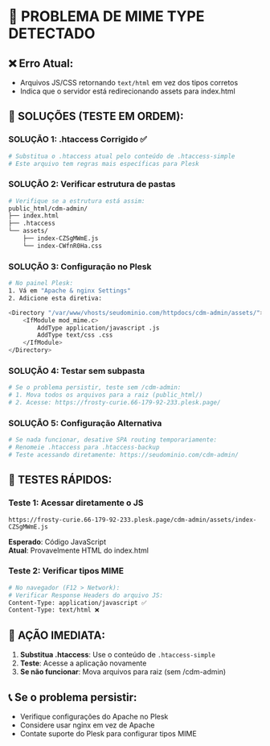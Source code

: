 # 🚨 PROBLEMA DE MIME TYPE DETECTADO

## ❌ Erro Atual:

- Arquivos JS/CSS retornando `text/html` em vez dos tipos corretos
- Indica que o servidor está redirecionando assets para index.html

## 🔧 SOLUÇÕES (TESTE EM ORDEM):

### SOLUÇÃO 1: .htaccess Corrigido ✅

```bash
# Substitua o .htaccess atual pelo conteúdo de .htaccess-simple
# Este arquivo tem regras mais específicas para Plesk
```

### SOLUÇÃO 2: Verificar estrutura de pastas

```bash
# Verifique se a estrutura está assim:
public_html/cdm-admin/
├── index.html
├── .htaccess
└── assets/
    ├── index-CZSgMWmE.js
    └── index-CWfnR0Ha.css
```

### SOLUÇÃO 3: Configuração no Plesk

```bash
# No painel Plesk:
1. Vá em "Apache & nginx Settings"
2. Adicione esta diretiva:

<Directory "/var/www/vhosts/seudominio.com/httpdocs/cdm-admin/assets/">
    <IfModule mod_mime.c>
        AddType application/javascript .js
        AddType text/css .css
    </IfModule>
</Directory>
```

### SOLUÇÃO 4: Testar sem subpasta

```bash
# Se o problema persistir, teste sem /cdm-admin:
# 1. Mova todos os arquivos para a raiz (public_html/)
# 2. Acesse: https://frosty-curie.66-179-92-233.plesk.page/
```

### SOLUÇÃO 5: Configuração Alternativa

```bash
# Se nada funcionar, desative SPA routing temporariamente:
# Renomeie .htaccess para .htaccess-backup
# Teste acessando diretamente: https://seudominio.com/cdm-admin/
```

## 🧪 TESTES RÁPIDOS:

### Teste 1: Acessar diretamente o JS

```
https://frosty-curie.66-179-92-233.plesk.page/cdm-admin/assets/index-CZSgMWmE.js
```

**Esperado**: Código JavaScript  
**Atual**: Provavelmente HTML do index.html

### Teste 2: Verificar tipos MIME

```bash
# No navegador (F12 > Network):
# Verificar Response Headers do arquivo JS:
Content-Type: application/javascript ✅
Content-Type: text/html ❌
```

## 🎯 AÇÃO IMEDIATA:

1. **Substitua .htaccess**: Use o conteúdo de `.htaccess-simple`
2. **Teste**: Acesse a aplicação novamente
3. **Se não funcionar**: Mova arquivos para raiz (sem /cdm-admin)

## 📞 Se o problema persistir:

- Verifique configurações do Apache no Plesk
- Considere usar nginx em vez de Apache
- Contate suporte do Plesk para configurar tipos MIME
